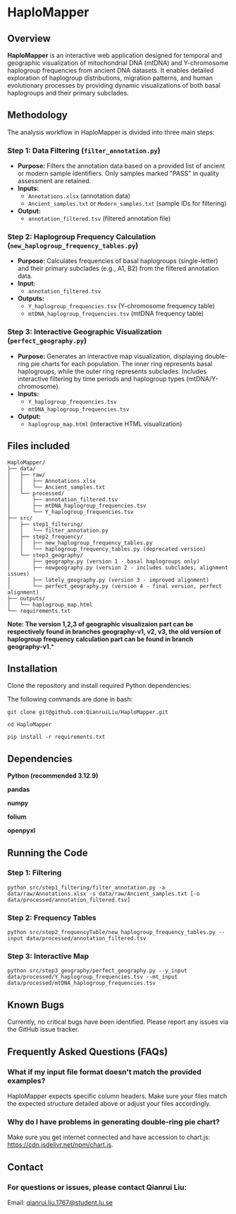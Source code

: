 # HaploMapper

## Overview
**HaploMapper** is an interactive web application designed for temporal and geographic visualization of mitochondrial DNA (mtDNA) and Y-chromosome haplogroup frequencies from ancient DNA datasets. It enables detailed exploration of haplogroup distributions, migration patterns, and human evolutionary processes by providing dynamic visualizations of both basal haplogroups and their primary subclades.

## Methodology
The analysis workflow in HaploMapper is divided into three main steps:

### Step 1: Data Filtering (`filter_annotation.py`)
- **Purpose:** Filters the annotation data based on a provided list of ancient or modern sample identifiers. Only samples marked "PASS" in quality assessment are retained.
- **Inputs:**
  - `Annotations.xlsx` (annotation data)
  - `Ancient_samples.txt` or `Modern_samples.txt` (sample IDs for filtering)
- **Output:**
  - `annotation_filtered.tsv` (filtered annotation file)

### Step 2: Haplogroup Frequency Calculation (`new_haplogroup_frequency_tables.py`)
- **Purpose:** Calculates frequencies of basal haplogroups (single-letter) and their primary subclades (e.g., A1, B2) from the filtered annotation data.
- **Input:**
  - `annotation_filtered.tsv`
- **Outputs:**
  - `Y_haplogroup_frequencies.tsv` (Y-chromosome frequency table)
  - `mtDNA_haplogroup_frequencies.tsv` (mtDNA frequency table)

### Step 3: Interactive Geographic Visualization (`perfect_geography.py`)
- **Purpose:** Generates an interactive map visualization, displaying double-ring pie charts for each population. The inner ring represents basal haplogroups, while the outer ring represents subclades. Includes interactive filtering by time periods and haplogroup types (mtDNA/Y-chromosome).
- **Inputs:**
  - `Y_haplogroup_frequencies.tsv`
  - `mtDNA_haplogroup_frequencies.tsv`
- **Output:**
  - `haplogroup_map.html` (interactive HTML visualization)

## Files included
```
HaploMapper/
├── data/
│   ├── raw/
│   │   ├── Annotations.xlsx
│   │   └── Ancient_samples.txt
│   └── processed/
│       ├── annotation_filtered.tsv
│       ├── mtDNA_haplogroup_frequencies.tsv
│       └── Y_haplogroup_frequencies.tsv
├── src/
│   ├── step1_filtering/
│   │   └── filter_annotation.py
│   ├── step2_frequency/
│   │   ├── new_haplogroup_frequency_tables.py
│   │   └── haplogroup_frequency_tables.py (deprecated version)
│   └── step3_geography/
│       ├── geography.py (version 1 - basal haplogroups only)
│       ├── newgeography.py (version 2 - includes subclades, alignment issues)
│       ├── lately_geography.py (version 3 - improved alignment)
│       └── perfect_geography.py (version 4 - final version, perfect alignment)
├── outputs/
│   └── haplogroup_map.html
└── requirements.txt
```
**Note: The version 1,2,3 of geographic visualizaion part can be respectively found in branches geography-v1, v2, v3, the old version of haplogroup frequency calculation part can be found in branch geography-v1.***

## Installation
Clone the repository and install required Python dependencies:

The following commands are done in bash:

`git clone git@github.com:QianruiLiu/HaploMapper.git`

`cd HaploMapper`

`pip install -r requirements.txt`

## Dependencies
**Python (recommended 3.12.9)**

**pandas**

**numpy**

**folium**

**openpyxl**

## Running the Code
### Step 1: Filtering
`python src/step1_filtering/filter_annotation.py -a data/raw/Annotations.xlsx -s data/raw/Ancient_samples.txt [-o data/processed/annotation_filtered.tsv]`

### Step 2: Frequency Tables
`python src/step2_frequencyTable/new_haplogroup_frequency_tables.py --input data/processed/annotation_filtered.tsv`

### Step 3: Interactive Map
`python src/step3_geography/perfect_geography.py --y_input data/processed/Y_haplogroup_frequencies.tsv --mt_input data/processed/mtDNA_haplogroup_frequencies.tsv`

## Known Bugs

Currently, no critical bugs have been identified. Please report any issues via the GitHub issue tracker.

## Frequently Asked Questions (FAQs)
### What if my input file format doesn't match the provided examples?

HaploMapper expects specific column headers. Make sure your files match the expected structure detailed above or adjust your files accordingly.

### Why do I have problems in generating double-ring pie chart?

Make sure you get internet connected and have accession to chart.js: https://cdn.jsdelivr.net/npm/chart.js.

## Contact

### For questions or issues, please contact Qianrui Liu:
Email: qianrui.liu.1767@student.lu.se
